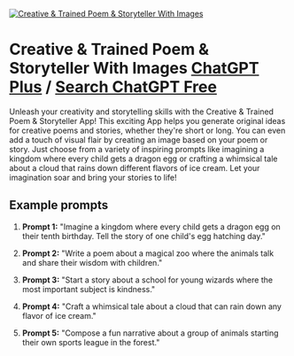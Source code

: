 
[![Creative & Trained Poem & Storyteller With Images](https://files.oaiusercontent.com/file-VVhhOz2ulZtzJIvV8gNwD7hg?se=2123-10-16T23%3A32%3A48Z&sp=r&sv=2021-08-06&sr=b&rscc=max-age%3D31536000%2C%20immutable&rscd=attachment%3B%20filename%3DF97b6JlbUAAF_Sq.jpeg&sig=EHgGzaWUVfAsvvlK%2Bc2ReTGeEObn9HogXEarF6g6kTM%3D)](https://chat.openai.com/g/g-aYVf7CksY-creative-trained-poem-storyteller-with-images)

# Creative & Trained Poem & Storyteller With Images [ChatGPT Plus](https://chat.openai.com/g/g-aYVf7CksY-creative-trained-poem-storyteller-with-images) / [Search ChatGPT Free](https://gptcall.net/index.html#/?search=Creative%20%26%20Trained%20Poem%20%26%20Storyteller%20With%20Images)

Unleash your creativity and storytelling skills with the Creative & Trained Poem & Storyteller App! This exciting App helps you generate original ideas for creative poems and stories, whether they're short or long. You can even add a touch of visual flair by creating an image based on your poem or story. Just choose from a variety of inspiring prompts like imagining a kingdom where every child gets a dragon egg or crafting a whimsical tale about a cloud that rains down different flavors of ice cream. Let your imagination soar and bring your stories to life!

## Example prompts

1. **Prompt 1:** "Imagine a kingdom where every child gets a dragon egg on their tenth birthday. Tell the story of one child's egg hatching day."

2. **Prompt 2:** "Write a poem about a magical zoo where the animals talk and share their wisdom with children."

3. **Prompt 3:** "Start a story about a school for young wizards where the most important subject is kindness."

4. **Prompt 4:** "Craft a whimsical tale about a cloud that can rain down any flavor of ice cream."

5. **Prompt 5:** "Compose a fun narrative about a group of animals starting their own sports league in the forest."





